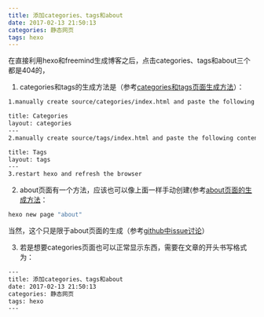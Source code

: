 ```yaml
---
title: 添加categories、tags和about
date: 2017-02-13 21:50:13
categories: 静态网页
tags: hexo
---
```

在直接利用hexo和freemind生成博客之后，点击categories、tags和about三个都是404的，

1. categories和tags的生成方法是（参考[categories和tags页面生成方法](https://github.com/wzpan/hexo-theme-freemind/issues/16)）：
```bash
1.manually create source/categories/index.html and paste the following contents：

title: Categories
layout: categories
---
2.manually create source/tags/index.html and paste the following contents：

title: Tags
layout: tags
---
3.restart hexo and refresh the browser
```

2. about页面有一个方法，应该也可以像上面一样手动创建(参考[about页面的生成方法](https://segmentfault.com/q/1010000000618915/a-1020000000752865)：
```bash
hexo new page "about"
```
当然，这个只是限于about页面的生成（参考[github中issue讨论](issue:https://github.com/wzpan/hexo-theme-freemind/issues/24)）

3. 若是想要categories页面也可以正常显示东西，需要在文章的开头书写格式为：
```bash
---
title: 添加categories、tags和about
date: 2017-02-13 21:50:13
categories: 静态网页
tags: hexo
---
```